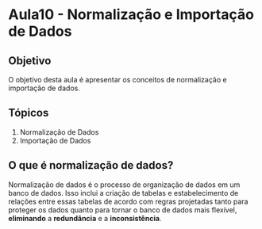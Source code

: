 # Aula10 - Normalização e Importação de Dados
## Objetivo
O objetivo desta aula é apresentar os conceitos de normalização e importação de dados.

## Tópicos
1. Normalização de Dados
2. Importação de Dados

## O que é normalização de dados?
Normalização de dados é o processo de organização de dados em um banco de dados. Isso inclui a criação de tabelas e estabelecimento de relações entre essas tabelas de acordo com regras projetadas tanto para proteger os dados quanto para tornar o banco de dados mais flexível, **eliminando** a **redundância** e a **inconsistência**.